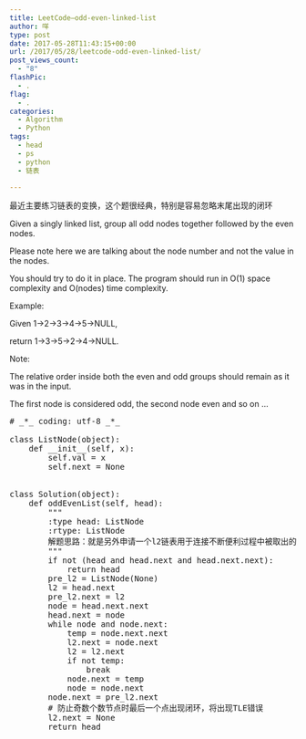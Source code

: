 ```yaml
---
title: LeetCode–odd-even-linked-list
author: 咩
type: post
date: 2017-05-28T11:43:15+00:00
url: /2017/05/28/leetcode-odd-even-linked-list/
post_views_count:
  - "8"
flashPic:
  - .
flag:
  - .
categories:
  - Algorithm
  - Python
tags:
  - head
  - ps
  - python
  - 链表

---
```

最近主要练习链表的变换，这个题很经典，特别是容易忽略末尾出现的闭环
  
Given a singly linked list, group all odd nodes together followed by the even nodes.
  
Please note here we are talking about the node number and not the value in the nodes.

You should try to do it in place. The program should run in O(1) space complexity and O(nodes) time complexity.

Example:
  
Given 1->2->3->4->5->NULL,
  
return 1->3->5->2->4->NULL.

Note:
  
The relative order inside both the even and odd groups should remain as it was in the input.
  
The first node is considered odd, the second node even and so on &#8230;

<pre class="lang:python decode:1 " ># _*_ coding: utf-8 _*_

class ListNode(object):
    def __init__(self, x):
        self.val = x
        self.next = None


class Solution(object):
    def oddEvenList(self, head):
        """
        :type head: ListNode
        :rtype: ListNode
        解题思路：就是另外申请一个l2链表用于连接不断便利过程中被取出的偶数项目,最后拼接l1,l2
        """
        if not (head and head.next and head.next.next):
            return head
        pre_l2 = ListNode(None)
        l2 = head.next
        pre_l2.next = l2
        node = head.next.next
        head.next = node
        while node and node.next:
            temp = node.next.next
            l2.next = node.next
            l2 = l2.next
            if not temp:
                break
            node.next = temp
            node = node.next
        node.next = pre_l2.next
        # 防止奇数个数节点时最后一个点出现闭环，将出现TLE错误
        l2.next = None
        return head
</pre>